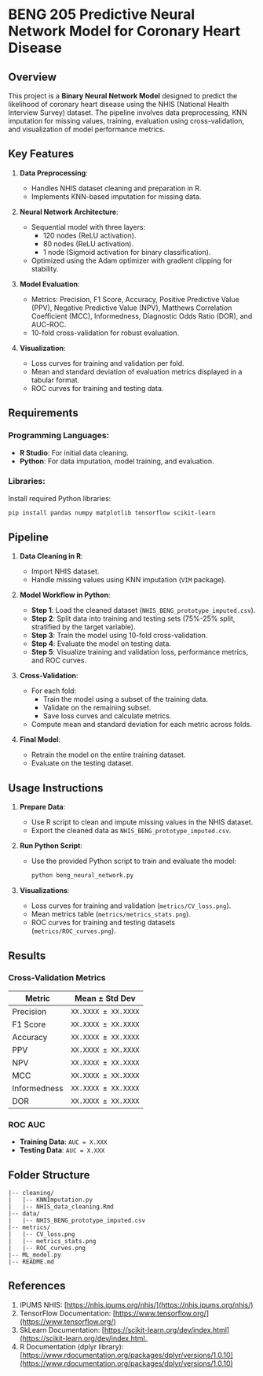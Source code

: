 # BENG 205 Predictive Neural Network Model for Coronary Heart Disease

## Overview
This project is a **Binary Neural Network Model** designed to predict the likelihood of coronary heart disease using the NHIS (National Health Interview Survey) dataset. The pipeline involves data preprocessing, KNN imputation for missing values, training, evaluation using cross-validation, and visualization of model performance metrics.

## Key Features
1. **Data Preprocessing**:
   - Handles NHIS dataset cleaning and preparation in R.
   - Implements KNN-based imputation for missing data.

2. **Neural Network Architecture**:
   - Sequential model with three layers:
     - 120 nodes (ReLU activation).
     - 80 nodes (ReLU activation).
     - 1 node (Sigmoid activation for binary classification).
   - Optimized using the Adam optimizer with gradient clipping for stability.

3. **Model Evaluation**:
   - Metrics: Precision, F1 Score, Accuracy, Positive Predictive Value (PPV), Negative Predictive Value (NPV), Matthews Correlation Coefficient (MCC), Informedness, Diagnostic Odds Ratio (DOR), and AUC-ROC.
   - 10-fold cross-validation for robust evaluation.

4. **Visualization**:
   - Loss curves for training and validation per fold.
   - Mean and standard deviation of evaluation metrics displayed in a tabular format.
   - ROC curves for training and testing data.

## Requirements
### Programming Languages:
- **R Studio**: For initial data cleaning.
- **Python**: For data imputation, model training, and evaluation.

### Libraries:
Install required Python libraries:
```bash
pip install pandas numpy matplotlib tensorflow scikit-learn
```

## Pipeline
1. **Data Cleaning in R**:
   - Import NHIS dataset.
   - Handle missing values using KNN imputation (`VIM` package).

2. **Model Workflow in Python**:
   - **Step 1**: Load the cleaned dataset (`NHIS_BENG_prototype_imputed.csv`).
   - **Step 2**: Split data into training and testing sets (75%-25% split, stratified by the target variable).
   - **Step 3**: Train the model using 10-fold cross-validation.
   - **Step 4**: Evaluate the model on testing data.
   - **Step 5**: Visualize training and validation loss, performance metrics, and ROC curves.

3. **Cross-Validation**:
   - For each fold:
     - Train the model using a subset of the training data.
     - Validate on the remaining subset.
     - Save loss curves and calculate metrics.
   - Compute mean and standard deviation for each metric across folds.

4. **Final Model**:
   - Retrain the model on the entire training dataset.
   - Evaluate on the testing dataset.

## Usage Instructions
1. **Prepare Data**:
   - Use R script to clean and impute missing values in the NHIS dataset.
   - Export the cleaned data as `NHIS_BENG_prototype_imputed.csv`.

2. **Run Python Script**:
   - Use the provided Python script to train and evaluate the model:
     ```bash
     python beng_neural_network.py
     ```

3. **Visualizations**:
   - Loss curves for training and validation (`metrics/CV_loss.png`).
   - Mean metrics table (`metrics/metrics_stats.png`).
   - ROC curves for training and testing datasets (`metrics/ROC_curves.png`).

## Results
### Cross-Validation Metrics
| Metric        | Mean ± Std Dev       |
|---------------|----------------------|
| Precision     | `XX.XXXX ± XX.XXXX` |
| F1 Score      | `XX.XXXX ± XX.XXXX` |
| Accuracy      | `XX.XXXX ± XX.XXXX` |
| PPV           | `XX.XXXX ± XX.XXXX` |
| NPV           | `XX.XXXX ± XX.XXXX` |
| MCC           | `XX.XXXX ± XX.XXXX` |
| Informedness  | `XX.XXXX ± XX.XXXX` |
| DOR           | `XX.XXXX ± XX.XXXX` |

### ROC AUC
- **Training Data**: `AUC = X.XXX`
- **Testing Data**: `AUC = X.XXX`

## Folder Structure
```
|-- cleaning/
|   |-- KNNImputation.py
|   |-- NHIS_data_cleaning.Rmd
|-- data/
|   |-- NHIS_BENG_prototype_imputed.csv
|-- metrics/
|   |-- CV_loss.png
|   |-- metrics_stats.png
|   |-- ROC_curves.png
|-- ML_model.py
|-- README.md
```

## References
1. IPUMS NHIS: [https://nhis.ipums.org/nhis/](https://nhis.ipums.org/nhis/)
2. TensorFlow Documentation: [https://www.tensorflow.org/](https://www.tensorflow.org/)
3. SkLearn Documentation: [https://scikit-learn.org/dev/index.html](https://scikit-learn.org/dev/index.html_
4. R Documentation (dplyr library): [https://www.rdocumentation.org/packages/dplyr/versions/1.0.10](https://www.rdocumentation.org/packages/dplyr/versions/1.0.10)
